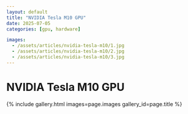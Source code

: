 ```yaml
---
layout: default
title: "NVIDIA Tesla M10 GPU"
date: 2025-07-05
categories: [gpu, hardware]

images:
  - /assets/articles/nvidia-tesla-m10/1.jpg
  - /assets/articles/nvidia-tesla-m10/2.jpg
  - /assets/articles/nvidia-tesla-m10/3.jpg
---
```


# NVIDIA Tesla M10 GPU 

{% include gallery.html images=page.images gallery_id=page.title %}
